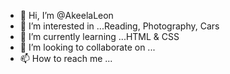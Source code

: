 - 👋 Hi, I’m @AkeelaLeon
- 👀 I’m interested in ...Reading, Photography, Cars
- 🌱 I’m currently learning ...HTML & CSS
- 💞️ I’m looking to collaborate on ...
- 📫 How to reach me ...

<!---
AkeelaLeon/AkeelaLeon is a ✨ special ✨ repository because its `README.md` (this file) appears on your GitHub profile.
You can click the Preview link to take a look at your changes.
--->
